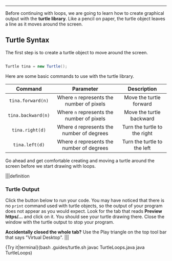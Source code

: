 ---

Before continuing with loops, we are going to learn how to create graphical output with the **turtle library**. Like a pencil on paper, the turtle object leaves a line as it moves around the screen.

## Turtle Syntax
The first step is to create a turtle object to move around the screen.

```java

Turtle tina = new Turtle();

```

Here are some basic commands to use with the turtle library.

|Command|Parameter|Description|
|:-----:|:-------:|:---------:|
|`tina.forward(n)`|Where `n` represents the number of pixels|Move the turtle forward|
|`tina.backward(n)`|Where `n` represents the number of pixels|Move the turtle backward|
|`tina.right(d)`|Where `d` represents the number of degrees|Turn the turtle to the right|
|`tina.left(d)`|Where `d` represents the number of degrees|Turn the turtle to the left|

Go ahead and get comfortable creating and moving a turtle around the screen before we start drawing with loops.

|||definition
### Turtle Output
Click the button below to run your code. You may have noticed that there is no `print` command used with turtle objects, so the output of your program does not appear as you would expect. Look for the tab that reads **Preview https/...** and click on it. You should see your turtle drawing there. Close the window with the turtle output to stop your program.

**Accidentally closed the whole tab?** Use the Play triangle on the top tool bar that says "Virtual Desktop".
|||

{Try it|terminal}(bash .guides/turtle.sh javac TurtleLoops.java java TurtleLoops)
